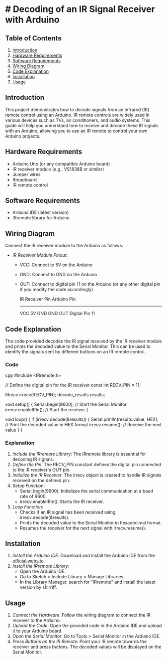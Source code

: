 # # Decoding of an IR Signal Receiver with Arduino

## Table of Contents

1. [Introduction](#introduction)
2. [Hardware Requirements](#hardware-requirements)
3. [Software Requirements](#software-requirements)
4. [Wiring Diagram](#wiring-diagram)
5. [Code Explanation](#code-explanation)
6. [Installation](#installation)
7. [Usage](#usage)
 

## Introduction

This project demonstrates how to decode signals from an Infrared (IR) remote control using an Arduino. IR remote controls are widely used in various devices such as TVs, air conditioners, and audio systems. This guide will help you understand how to receive and decode these IR signals with an Arduino, allowing you to use an IR remote to control your own Arduino projects.

## Hardware Requirements

- Arduino Uno (or any compatible Arduino board)
- IR receiver module (e.g., VS1838B or similar)
- Jumper wires
- Breadboard
- IR remote control

## Software Requirements

- Arduino IDE (latest version)
- IRremote library for Arduino

## Wiring Diagram

Connect the IR receiver module to the Arduino as follows:

- *IR Receiver Module Pinout*:
  - VCC: Connect to 5V on the Arduino
  - GND: Connect to GND on the Arduino
  - OUT: Connect to digital pin 11 on the Arduino (or any other digital pin if you modify the code accordingly)


    IR Receiver Pin       Arduino Pin
    --------------        -----------
    VCC                  5V
    GND                  GND
    OUT                  Digital Pin 11


## Code Explanation

The code provided decodes the IR signal received by the IR receiver module and prints the decoded value to the Serial Monitor. This can be used to identify the signals sent by different buttons on an IR remote control.

### Code

cpp
#include <IRremote.h>

// Define the digital pin for the IR receiver
const int RECV_PIN = 11;

IRrecv irrecv(RECV_PIN);
decode_results results;

void setup() {
  Serial.begin(9600);  // Start the Serial Monitor
  irrecv.enableIRIn(); // Start the receiver
}

void loop() {
  if (irrecv.decode(&results)) {
    Serial.println(results.value, HEX); // Print the decoded value in HEX format
    irrecv.resume(); // Receive the next value
  }
}


### Explanation

1. *Include the IRremote Library*: The IRremote library is essential for decoding IR signals.
2. *Define the Pin*: The RECV_PIN constant defines the digital pin connected to the IR receiver's OUT pin.
3. *Initialize the IR Receiver*: The irrecv object is created to handle IR signals received on the defined pin.
4. *Setup Function*:
   - Serial.begin(9600): Initializes the serial communication at a baud rate of 9600.
   - irrecv.enableIRIn(): Starts the IR receiver.
5. *Loop Function*:
   - Checks if an IR signal has been received using irrecv.decode(&results).
   - Prints the decoded value to the Serial Monitor in hexadecimal format.
   - Resumes the receiver for the next signal with irrecv.resume().

## Installation

1. *Install the Arduino IDE*: Download and install the Arduino IDE from the [official website](https://www.arduino.cc/en/software).
2. *Install the IRremote Library*:
   - Open the Arduino IDE.
   - Go to Sketch > Include Library > Manage Libraries.
   - In the Library Manager, search for "IRremote" and install the latest version by shirriff.

## Usage

1. *Connect the Hardware*: Follow the wiring diagram to connect the IR receiver to the Arduino.
2. *Upload the Code*: Open the provided code in the Arduino IDE and upload it to your Arduino board.
3. *Open the Serial Monitor*: Go to Tools > Serial Monitor in the Arduino IDE.
4. *Press Buttons on the IR Remote*: Point your IR remote towards the receiver and press buttons. The decoded values will be displayed on the Serial Monitor.
